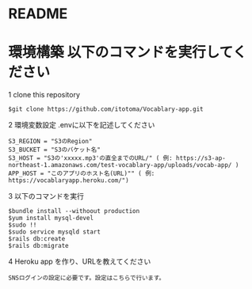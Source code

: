 # README

# 環境構築 以下のコマンドを実行してください

1 clone this repository
```
$git clone https://github.com/itotoma/Vocablary-app.git
```


2 環境変数設定
.envに以下を記述してください

```
S3_REGION = "S3のRegion"
S3_BUCKET = "S3のバケット名"
S3_HOST = "S3の'xxxxx.mp3'の直全までのURL/" ( 例: https://s3-ap-northeast-1.amazonaws.com/test-vocablary-app/uploads/vocab-app/ )
APP_HOST = "このアプリのホスト名(URL)"" ( 例: https://vocablaryapp.heroku.com/")
```

3 以下のコマンドを実行
```
$bundle install --withoout production
$yum install mysql-devel
$sudo !!
$sudo service mysqld start
$rails db:create
$rails db:migrate
```

4 Heroku app を作り、URLを教えてください
```
SNSログインの設定に必要です。設定はこちらで行います。
```